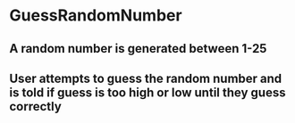 # GuessRandomNumber
## A random number is generated between 1-25
## User attempts to guess the random number and is told if guess is too high or low until they guess correctly
